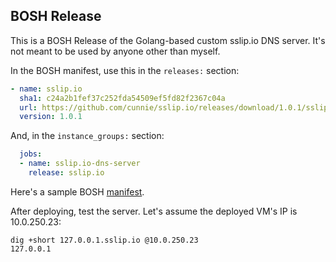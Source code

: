 ## BOSH Release

This is a BOSH Release of the Golang-based custom sslip.io DNS server. It's not meant to be used by anyone other than myself.

In the BOSH manifest, use this in the `releases:` section:
```yaml
- name: sslip.io
  sha1: c24a2b1fef37c252fda54509ef5fd82f2367c04a
  url: https://github.com/cunnie/sslip.io/releases/download/1.0.1/sslip.io-release-1.0.1.tgz
  version: 1.0.1
```
And, in the `instance_groups:` section:
```yaml
  jobs:
  - name: sslip.io-dns-server
    release: sslip.io
```
Here's a sample BOSH [manifest](https://github.com/cunnie/deployments/blob/ee993025de99cb245b0042c32b672633c4316fcf/sslip.io-dns-server.yml).

After deploying, test the server. Let's assume the deployed VM's IP is 10.0.250.23:
```
dig +short 127.0.0.1.sslip.io @10.0.250.23
127.0.0.1
```
